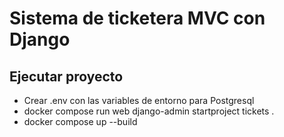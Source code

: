 # Sistema de ticketera MVC con Django

## Ejecutar proyecto
- Crear .env con las variables de entorno para Postgresql
- docker compose run web django-admin startproject tickets .
- docker compose up --build

